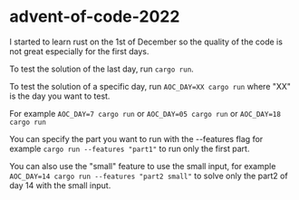 # advent-of-code-2022

I started to learn rust on the 1st of December so the quality of the code is not great especially for the first days.


To test the solution of the last day, run `cargo run`.

To test the solution of a specific day, run `AOC_DAY=XX cargo run` where "XX" is the day you want to test.

For example `AOC_DAY=7 cargo run` or `AOC_DAY=05 cargo run` or `AOC_DAY=18 cargo run` 

You can specify the part you want to run with the --features flag for example `cargo run --features "part1"` to run only the first part.

You can also use the "small" feature to use the small input, for example `AOC_DAY=14 cargo run --features "part2 small"` to solve only the part2 of day 14 with the small input.